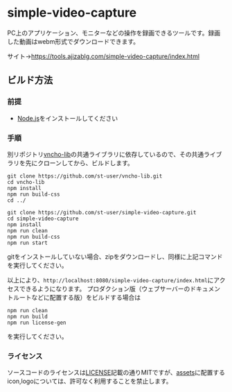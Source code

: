 # simple-video-capture
PC上のアプリケーション、モニターなどの操作を録画できるツールです。録画した動画はwebm形式でダウンロードできます。

サイト→https://tools.ajizablg.com/simple-video-capture/index.html

## ビルド方法
### 前提
- [Node.js](https://nodejs.org/ja/)をインストールしてください

### 手順
別リポジトリ[vncho-lib](https://github.com/st-user/vncho-lib)の共通ライブラリに依存しているので、その共通ライブラリを先にクローンしてから、ビルドします。

```
git clone https://github.com/st-user/vncho-lib.git
cd vncho-lib
npm install
npm run build-css
cd ../

git clone https://github.com/st-user/simple-video-capture.git
cd simple-video-capture
npm install
npm run clean
npm run build-css
npm run start
```

gitをインストールしていない場合、zipをダウンロードし、同様に上記コマンドを実行してください。

以上により、`http://localhost:8080/simple-video-capture/index.html`にアクセスできるようになります。
プロダクション版（ウェブサーバーのドキュメントルートなどに配置する版）をビルドする場合は
```
npm run clean
npm run build
npm run license-gen
```
を実行してください。

### ライセンス
ソースコードのライセンスは[LICENSE](https://github.com/st-user/simple-video-capture/blob/main/LICENSE)記載の通りMITですが、[assets](https://github.com/st-user/simple-video-capture/tree/main/assets)に配置するicon,logoについては、許可なく利用することを禁止します。
